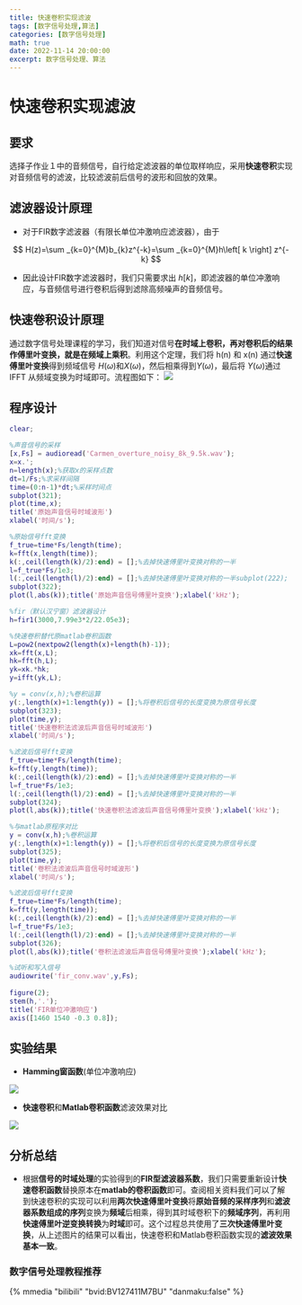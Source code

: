 ```yaml
---
title: 快速卷积实现滤波
tags: [数字信号处理,算法]
categories: [数字信号处理]
math: true
date: 2022-11-14 20:00:00
excerpt: 数字信号处理、算法
---
```

#   快速卷积实现滤波

## 要求

​        选择子作业１中的音频信号，自行给定滤波器的单位取样响应，采用**快速卷积**实现对音频信号的滤波，比较滤波前后信号的波形和回放的效果。 

## 滤波器设计原理

* 对于FIR数字滤波器（有限长单位冲激响应滤波器），由于

$$
H(z)=\sum _{k=0}^{M}b_{k}z^{-k}=\sum _{k=0}^{M}h\left[ k \right] z^{-k}
$$

* 因此设计FIR数字滤波器时，我们只需要求出 $h[k]$，即滤波器的单位冲激响应，与音频信号进行卷积后得到滤除高频噪声的音频信号。

## 快速卷积设计原理

通过数字信号处理课程的学习，我们知道对信号**在时域上卷积，再对卷积后的结果作傅里叶变换，就是在频域上乘积**。利用这个定理，我们将 h(n) 和 x(n) 通过**快速傅里叶变换**得到频域信号 $H(\omega)$和$X(\omega)$，然后相乘得到$Y(\omega)$，最后将 $Y(\omega)$通过 IFFT 从频域变换为时域即可。流程图如下：
![](https://cdn.jsdelivr.net/gh/chuiyugin/imgbed/fast_conv_1.png)

## 程序设计

```matlab
clear;

%声音信号的采样
[x,Fs] = audioread('Carmen_overture_noisy_8k_9.5k.wav');
x=x.';
n=length(x);%获取x的采样点数
dt=1/Fs;%求采样间隔
time=(0:n-1)*dt;%采样时间点
subplot(321);
plot(time,x);
title('原始声音信号时域波形')
xlabel('时间/s');

%原始信号fft变换
f_true=time*Fs/length(time);
k=fft(x,length(time));
k(:,ceil(length(k)/2):end) = [];%去掉快速傅里叶变换对称的一半
l=f_true*Fs/1e3;
l(:,ceil(length(l)/2):end) = [];%去掉快速傅里叶变换对称的一半subplot(222);
subplot(322);
plot(l,abs(k));title('原始声音信号傅里叶变换');xlabel('kHz');

%fir（默认汉宁窗）滤波器设计
h=fir1(3000,7.99e3*2/22.05e3);

%快速卷积替代原matlab卷积函数
L=pow2(nextpow2(length(x)+length(h)-1));
xk=fft(x,L);
hk=fft(h,L);
yk=xk.*hk;
y=ifft(yk,L);

%y = conv(x,h);%卷积运算
y(:,length(x)+1:length(y)) = [];%将卷积后信号的长度变换为原信号长度
subplot(323);
plot(time,y);
title('快速卷积法滤波后声音信号时域波形')
xlabel('时间/s');

%滤波后信号fft变换
f_true=time*Fs/length(time);
k=fft(y,length(time));
k(:,ceil(length(k)/2):end) = [];%去掉快速傅里叶变换对称的一半
l=f_true*Fs/1e3;
l(:,ceil(length(l)/2):end) = [];%去掉快速傅里叶变换对称的一半
subplot(324);
plot(l,abs(k));title('快速卷积法滤波后声音信号傅里叶变换');xlabel('kHz');

%与matlab原程序对比
y = conv(x,h);%卷积运算
y(:,length(x)+1:length(y)) = [];%将卷积后信号的长度变换为原信号长度
subplot(325);
plot(time,y);
title('卷积法滤波后声音信号时域波形')
xlabel('时间/s');

%滤波后信号fft变换
f_true=time*Fs/length(time);
k=fft(y,length(time));
k(:,ceil(length(k)/2):end) = [];%去掉快速傅里叶变换对称的一半
l=f_true*Fs/1e3;
l(:,ceil(length(l)/2):end) = [];%去掉快速傅里叶变换对称的一半
subplot(326);
plot(l,abs(k));title('卷积法滤波后声音信号傅里叶变换');xlabel('kHz');

%试听和写入信号
audiowrite('fir_conv.wav',y,Fs);
 
figure(2);
stem(h,'.');
title('FIR单位冲激响应')
axis([1460 1540 -0.3 0.8]);
```

## 实验结果

* **Hamming窗函数**(单位冲激响应)

![](https://cdn.jsdelivr.net/gh/chuiyugin/imgbed/FIR单位冲激响应.png)

* **快速卷积**和**Matlab卷积函数**滤波效果对比

![](https://cdn.jsdelivr.net/gh/chuiyugin/imgbed/fast_conv.png)

## 分析总结

* 根据**信号的时域处理**的实验得到的**FIR型滤波器系数**，我们只需要重新设计**快速卷积函数**替换原本在**matlab的卷积函数**即可。查阅相关资料我们可以了解到快速卷积的实现可以利用**两次快速傅里叶变换**将**原始音频的采样序列**和**滤波器系数组成的序列**变换为**频域**后相乘，得到其时域卷积下的**频域序列**，再利用**快速傅里叶逆变换转换**为**时域**即可。这个过程总共使用了**三次快速傅里叶变换**，从上述图片的结果可以看出，快速卷积和Matlab卷积函数实现的**滤波效果基本一致**。

### 数字信号处理教程推荐
{% mmedia "bilibili" "bvid:BV127411M7BU" "danmaku:false" %}


